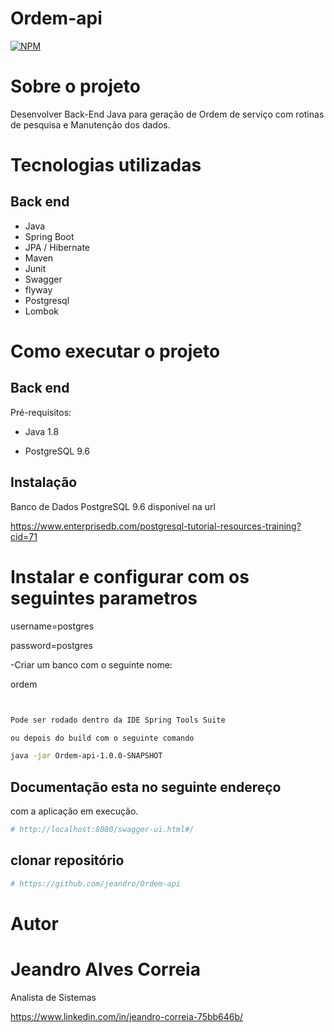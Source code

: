 # Ordem-api
[![NPM](https://img.shields.io/npm/l/react)](https://github.com/jeandro/Ordem-api/blob/master/LICENSE) 

# Sobre o projeto

Desenvolver Back-End Java para geração de Ordem de serviço com rotinas de pesquisa e 
Manutenção dos dados.


# Tecnologias utilizadas
## Back end
- Java
- Spring Boot
- JPA / Hibernate
- Maven
- Junit
- Swagger
- flyway
- Postgresql
- Lombok


# Como executar o projeto

## Back end
Pré-requisitos:

- Java 1.8

- PostgreSQL 9.6

## Instalação  

Banco de Dados PostgreSQL 9.6
disponivel na url

https://www.enterprisedb.com/postgresql-tutorial-resources-training?cid=71

# Instalar e configurar com os seguintes parametros


username=postgres

password=postgres

-Criar um banco com o seguinte nome:

ordem



```bash


Pode ser rodado dentro da IDE Spring Tools Suite

ou depois do build com o seguinte comando

java -jar Ordem-api-1.0.0-SNAPSHOT

```

## Documentação esta no seguinte endereço
com a aplicação em execução.




```bash
# http://localhost:8080/swagger-ui.html#/


```

## clonar repositório

```bash
# https://github.com/jeandro/Ordem-api

```
# Autor

#  Jeandro Alves Correia
   Analista de Sistemas

https://www.linkedin.com/in/jeandro-correia-75bb646b/




